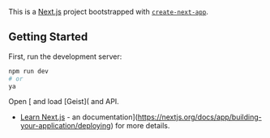This is a [Next.js](https://nextjs.org) project bootstrapped with [`create-next-app`](https://nextjs.org/docs/app/api-reference/cli/create-next-app).

## Getting Started

First, run the development server:

```bash
npm run dev
# or
ya
```

Open [ and load [Geist]( and API.
- [Learn Next.js](https://nextjs.org/learn) - an  documentation](https://nextjs.org/docs/app/building-your-application/deploying) for more details.
